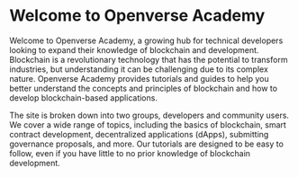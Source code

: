 # Welcome to Openverse Academy

Welcome to Openverse Academy, a growing hub for technical developers looking to expand their knowledge of blockchain and development. Blockchain is a revolutionary technology that has the potential to transform industries, but understanding it can be challenging due to its complex nature. Openverse Academy provides tutorials and guides to help you better understand the concepts and principles of blockchain and how to develop blockchain-based applications.

The site is broken down into two groups, developers and community users. We cover a wide range of topics, including the basics of blockchain, smart contract development, decentralized applications (dApps), submitting governance proposals, and more. Our tutorials are designed to be easy to follow, even if you have little to no prior knowledge of blockchain development.

